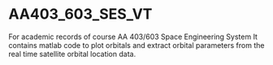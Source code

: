# AA403_603_SES_VT
For academic records of course AA 403/603 Space Engineering System
It contains matlab code to plot orbitals and extract orbital parameters from the real time satellite orbital location data.

